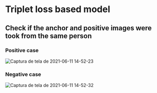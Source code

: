 # Triplet loss based model

## Check if the anchor and positive images were took from the same person

### Positive case
![Captura de tela de 2021-06-11 14-52-23](https://user-images.githubusercontent.com/67125269/121738084-1fc5d800-cad0-11eb-9e8b-ba65595bbe12.png)
### Negative case
![Captura de tela de 2021-06-11 14-52-32](https://user-images.githubusercontent.com/67125269/121738077-1d637e00-cad0-11eb-8f84-91b9dbb226da.png)